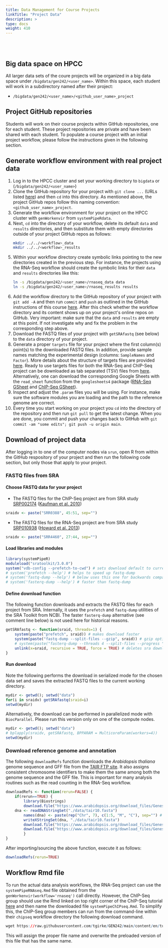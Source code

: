 ```yaml
---
title: Data Management for Course Projects
linkTitle: "Project Data"
description: >
type: docs
weight: 410
---
```


<br></br>


## Big data space on HPCC

All larger data sets of the coure projects will be organized in a big data space under
`/bigdata/gen242/<user_name>`. Within this space, each student will work in a subdirectory named after their project:

+ `/bigdata/gen242/<user_name>/<github_user_name>_project`

## Project GitHub repositories 

Students will work on their course projects within GitHub repositories, one for each student.
These project repositories are private and have been shared with each student.
To populate a course project with an initial project workflow, please follow the instructions
given in the following section.

## Generate workflow environment with real project data

1. Log in to the HPCC cluster and set your working directory to `bigdata` or (`/bigdata/gen242/<user_name>`)
2. Clone the GitHub repository for your project with `git clone ...` (URLs listed [here](https://bit.ly/3tJ3KuZ)) and then `cd` into this directory. As mentioned above, the project GitHub repos follow this naming convention: `<github_user_name>_project`.
2. Generate the workflow environment for your project on the HPCC cluster with `genWorkenvir` from `systemPipeRdata`.
3. Next, `cd` into the directory of your workflow, delete its default `data` and `results` directories, and then substitute them with empty directories outside of your project GitHub repos as follows:
   ```sh 
   mkdir ../../<workflow>_data
   mkdir ../../<workflow>_results
   ```
4. Within your workflow directory create symbolic links pointing to the new directories created in the previous step. For instance, the projects using the RNA-Seq workflow should create the symbolic links for their `data` and `results` directories like this:
   ```sh 
   ln -s /bigdata/gen242/<user_name>/rnaseq_data data
   ln -s /bigdata/gen242/<user_name>/rnaseq_results results
   ```
5. Add the workflow directory to the GitHub repository of your project with `git add -A` and then run `commit` and `push` as outlined in the GitHub instructions of this course [here](https://girke.bioinformatics.ucr.edu/GEN242/tutorials/github/github/#github-basics-from-command-line). After this check whether the workflow directory and its content shows up on your project's online repos on GitHub. Very important: make sure that the `data` and `results` are empty at this point. If not investigate why and fix the problem in the corresponding step above.  
6. Download the FASTQ files of your project with `getSRAfastq` (see below) to the `data` directory of your project. 
7. Generate a proper `targets` file for your project where the first column(s) point(s) to the downloaded FASTQ files. In addition, provide sample names matching the experimental design (columns: `SampleNames` and `Factor`). More details about the structure of targets files are provided [here](https://girke.bioinformatics.ucr.edu/GEN242/tutorials/systempiper/systempiper/#structure-of-targets-file). Ready to use targets files for both the RNA-Seq and ChIP-Seq project can be downloaded as tab separated (TSV) files from [here](https://github.com/tgirke/GEN242/tree/main/content/en/assignments/Projects/targets_files). Alternatively, one can download the corresponding Google Sheets with the `read_sheet` function from the `googlesheets4` package ([RNA-Seq GSheet](https://bit.ly/2QH19Ry) and [ChIP-Seq GSheet](https://bit.ly/2QFjTAV)). 
8. Inspect and adjust the `.param` files you will be using. For instance, make sure the software modules you are loading and the path to the reference genome are correct. 
9. Every time you start working on your project you `cd` into the directory of the repository and then run `git pull` to get the latest change. When you are done, you commit and push your changes back to GitHub with `git commit -am "some edits"; git push -u origin main`.

## Download of project data

After logging in to one of the computer nodes via `srun`, open R from within the GitHub respository of your project and then run the following code section, but only those that apply to your project.

### FASTQ files from SRA

#### Choose FASTQ data for your project

+ The FASTQ files for the ChIP-Seq project are from SRA study [SRP002174](http://www.ncbi.nlm.nih.gov/sra?term=SRP002174) ([Kaufman et al. 2010](http://www.ncbi.nlm.nih.gov/pubmed/20360106))
```r
sraidv <- paste("SRR0388", 45:51, sep="") 
```

+ The FASTQ files for the RNA-Seq project are from SRA study [SRP010938](http://www.ncbi.nlm.nih.gov/sra?term=SRP010938) ([Howard et al. 2013](http://www.ncbi.nlm.nih.gov/pubmed/24098335))
```r
sraidv <- paste("SRR4460", 27:44, sep="")
```

#### Load libraries and modules

```r
library(systemPipeR)                                                                                                                                                                
moduleload("sratoolkit/3.0.0")                                                                                                                                                      
system("vdb-config --prefetch-to-cwd") # sets download default to current directory                                                                                                 
# system('prefetch --help') # helps to speed up fastq-dump                                                                                                                          
# system('fastq-dump --help') # below uses this one for backwards compatibility                                                                                                     
# system('fasterq-dump --help') # faster than fastq-dump
```

#### Define download function
The following function downloads and extracts the FASTQ files for each project from SRA.
Internally, it uses the `prefetch` and `fastq-dump` utilities of the SRA Toolkit from NCBI.
The faster `fasterq-dump` alternative (see comment line below) is not used here for historical reasons.

```r
getSRAfastq <- function(sraid, threads=1) {                                                                                                                                         
    system(paste("prefetch", sraid)) # makes download faster                                                                                                                        
    system(paste("fastq-dump --split-files --gzip", sraid)) # gzip option makes it slower but saves storage space                                                                   
    # system(paste("fasterq-dump --threads 4 --split-files --progress ", sraid, "--outdir .")) # Faster alternative to fastq-dump                                                   
    unlink(x=sraid, recursive = TRUE, force = TRUE) # deletes sra download directory                                                                                                
}    
```

#### Run download

Note the following performs the download in serialized mode for the chosen data set and saves the extracted FASTQ files to 
the current working directory.
```r
mydir <- getwd(); setwd("data")
for(i in sraidv) getSRAfastq(sraid=i)
setwd(mydir)
```

Alternatively, the download can be performed in parallelized mode with `BiocParallel`. Please run this version only on one of the compute nodes.
```r
mydir <- getwd(); setwd("data")
# bplapply(sraidv, getSRAfastq, BPPARAM = MulticoreParam(workers=4))
setwd(mydir)
```

### Download reference genome and annotation

The following `downloadRefs` function downloads the _Arabidopsis thaliana_ genome sequence and GFF file from the [TAIR FTP site](ftp://ftp.arabidopsis.org/home/tair/Genes/TAIR10_genome_release/). 
It also assigns consistent chromosome identifiers to make them the same among both the genome sequence and the GFF file. This is
important for many analysis routines such as the read counting in the RNA-Seq workflow.  

```r
downloadRefs <- function(rerun=FALSE) {
    if(rerun==TRUE) {
        library(Biostrings)
        download.file("https://www.arabidopsis.org/download_files/Genes/TAIR10_genome_release/TAIR10_chromosome_files/TAIR10_chr_all.fas", "./data/tair10.fasta")
	dna <- readDNAStringSet("./data/tair10.fasta")
        names(dna) <- paste(rep("Chr", 7), c(1:5, "M", "C"), sep="") # Fixes chromomse ids
        writeXStringSet(dna, "./data/tair10.fasta")
        download.file("https://www.arabidopsis.org/download_files/Genes/TAIR10_genome_release/TAIR10_gff3/TAIR10_GFF3_genes.gff", "./data/tair10.gff")
        download.file("https://www.arabidopsis.org/download_files/Genes/TAIR10_genome_release/TAIR10_functional_descriptions", "./data/tair10_functional_descriptions")
        }
}
```

After importing/sourcing the above function, execute it as follows:
```r
downloadRefs(rerun=TRUE) 
```

## Workflow Rmd file

To run the actual data analysis workflows, the RNA-Seq project can use the `systemPipeRNAseq.Rmd` file obtained from the `genWorkenvir(workflow='rnaseq')` call directly. However,
the ChIP-Seq group should use the Rmd linked on top right corner of the ChIP-Seq tutorial [here](https://girke.bioinformatics.ucr.edu/GEN242/tutorials/spchipseq/spchipseq/) 
and then name the downloaded file `systemPipeChIPseq.Rmd`. To simplify this, the ChIP-Seq group members can run from the command-line within their `chipseq` workflow directory the 
following download command. 

```r
wget https://raw.githubusercontent.com/tgirke/GEN242/main/content/en/tutorials/spchipseq/spchipseq.Rmd -O systemPipeChIPseq.Rmd
```

This will assign the proper file name and overwrite the preloaded version of this file that has the same name. 

